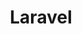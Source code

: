 ---
title: Laravel
description: 'Laravel is a PHP web application framework boasting an elegant and expressive syntax which you can use to easily spin up a new website on a Linode.'
authors: ["Linode"]
contributors: ["Linode"]
published: 2021-06-03
keywords: ["laravel", "php"]
license: '[CC BY-ND 4.0](https://creativecommons.org/licenses/by-nd/4.0)'
show_in_lists: true
---